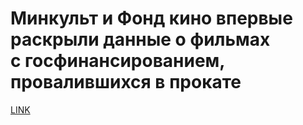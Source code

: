 # Минкульт и Фонд кино впервые раскрыли данные о фильмах с госфинансированием, провалившихся в прокате



[LINK](https://varlamov.ru/3642701.html)